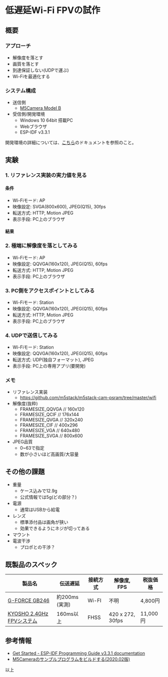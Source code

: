 # 低遅延Wi-Fi FPVの試作

## 概要

### アプローチ

- 解像度を落とす
- 画質を落とす
- 到達保証しない(UDPで運ぶ)
- Wi-Fiを最適化する

### システム構成

- 送信側
  - [M5Camera Model B](https://docs.m5stack.com/#/ja/unit/m5camera)
- 受信側/開発環境
  - Windows 10 64bit 搭載PC
  - Webブラウザ
  - ESP-IDF v3.3.1

開発環境の詳細については、[こちら](DEVELOP.md)のドキュメントを参照のこと。

## 実験

### 1. リファレンス実装の実力値を見る

#### 条件

- Wi-Fiモード: AP
- 映像設定: SVGA(800x600), JPEG(Q15), 30fps
- 転送方式: HTTP, Motion JPEG
- 表示手段: PC上のブラウザ

#### 結果



### 2. 極端に解像度を落としてみる

- Wi-Fiモード: AP
- 映像設定: QQVGA(160x120), JPEG(Q15), 60fps
- 転送方式: HTTP, Motion JPEG
- 表示手段: PC上のブラウザ

### 3. PC側をアクセスポイントとしてみる

- Wi-Fiモード: Station
- 映像設定: QQVGA(160x120), JPEG(Q15), 60fps
- 転送方式: HTTP, Motion JPEG
- 表示手段: PC上のブラウザ

### 4. UDPで送信してみる

- Wi-Fiモード: Station
- 映像設定: QQVGA(160x120), JPEG(Q15), 60fps
- 転送方式: UDP(独自フォーマット), JPEG
- 表示手段: PC上の専用アプリ(要開発)

### メモ

- リファレンス実装
    - https://github.com/m5stack/m5stack-cam-psram/tree/master/wifi
- 解像度(抜粋)
    - FRAMESIZE_QQVGA // 160x120
    - FRAMESIZE_QCIF // 176x144
    - FRAMESIZE_QVGA // 320x240
    - FRAMESIZE_CIF // 400x296
    - FRAMESIZE_VGA // 640x480
    - FRAMESIZE_SVGA // 800x600
- JPEG品質
    - 0~63で指定
    - 数が小さいほど高画質/大容量

## その他の課題

- 重量
    - ケース込みで12.9g
    - 公式情報では5g(どの部分？)
- 電源
    - 通常はUSBから給電
- レンズ
    - 標準添付品は画角が狭い
    - 効果できるようにネジが切ってある
- マウント
- 電波干渉
    - プロポとの干渉？

## 既製品のスペック

| 製品名                                                       | 伝送遅延       | 接続方式 | 解像度, FPS      | 税抜価格 |
| ------------------------------------------------------------ | -------------- | -------- | ---------------- | -------- |
| [G-FORCE GB246](http://www.gforce-hobby.jp/products/GB390-b.html) | 約200ms (実測) | Wi-FI    | 不明             | 4,800円  |
| [KYOSHO 2.4GHz FPVシステム](https://rc.kyosho.com/ja/82724.html) | 160ms以上      | FHSS     | 420 x 272, 30fps | 11,000円 |

## 参考情報

- [Get Started - ESP-IDF Programming Guide v3.3.1 documentation](https://docs.espressif.com/projects/esp-idf/en/v3.3.1/get-started/windows-setup.html)
- [M5Cameraのサンプルプログラムをビルドする(2020.02版)](https://qiita.com/lutecia16v/items/e76129ea3c4160f270f2)

以上


